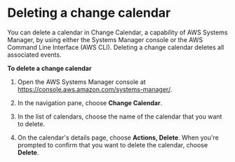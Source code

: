 # Deleting a change calendar<a name="change-calendar-delete"></a>

You can delete a calendar in Change Calendar, a capability of AWS Systems Manager, by using either the Systems Manager console or the AWS Command Line Interface \(AWS CLI\)\. Deleting a change calendar deletes all associated events\.

**To delete a change calendar**

1. Open the AWS Systems Manager console at [https://console\.aws\.amazon\.com/systems\-manager/](https://console.aws.amazon.com/systems-manager/)\.

1. In the navigation pane, choose **Change Calendar**\.

1. In the list of calendars, choose the name of the calendar that you want to delete\.

1. On the calendar's details page, choose **Actions, Delete**\. When you're prompted to confirm that you want to delete the calendar, choose **Delete**\.